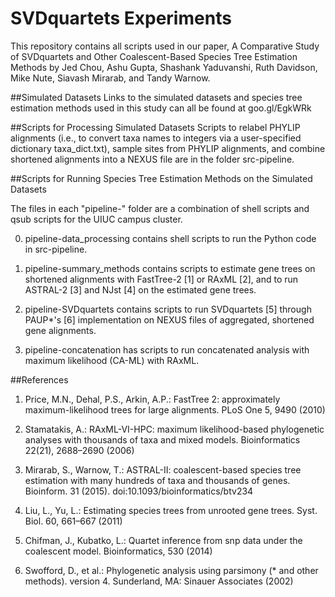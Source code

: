 # SVDquartets Experiments
This repository contains all scripts used in our paper,
A Comparative Study of SVDquartets and Other Coalescent-Based Species Tree Estimation Methods
by Jed Chou, Ashu Gupta, Shashank Yaduvanshi, Ruth Davidson, Mike Nute, Siavash Mirarab, and Tandy Warnow.

##Simulated Datasets
Links to the simulated datasets and species tree estimation methods used in this study can all be found at goo.gl/EgkWRk

##Scripts for Processing Simulated Datasets
Scripts to relabel PHYLIP alignments (i.e., to convert taxa names to integers via a user-specified dictionary taxa_dict.txt),
sample sites from PHYLIP alignments, and combine shortened alignments into a NEXUS file are in the folder src-pipeline.

##Scripts for Running Species Tree Estimation Methods on the Simulated Datasets

The files in each "pipeline-" folder are a combination of shell scripts and qsub scripts 
for the UIUC campus cluster. 

0) pipeline-data_processing contains shell scripts to run the Python code in src-pipeline. 

1) pipeline-summary_methods contains scripts to estimate gene trees on shortened alignments with 
FastTree-2 [1] or RAxML [2], and to run ASTRAL-2 [3] and NJst [4] on the estimated gene trees.

2) pipeline-SVDquartets contains scripts to run SVDquartets [5] through PAUP*'s [6] implementation
on NEXUS files of aggregated, shortened gene alignments. 

3) pipeline-concatenation has scripts to run concatenated analysis with maximum likelihood (CA-ML) with RAxML. 

##References
1. Price, M.N., Dehal, P.S., Arkin, A.P.: FastTree 2: approximately maximum-likelihood trees for large alignments. PLoS One 5, 9490 (2010)

2. Stamatakis, A.: RAxML-VI-HPC: maximum likelihood-based phylogenetic analyses with thousands of taxa and mixed models. Bioinformatics 22(21), 2688–2690 (2006)

3. Mirarab, S., Warnow, T.: ASTRAL-II: coalescent-based species tree estimation with many hundreds of taxa and thousands of genes. Bioinform. 31 (2015). doi:10.1093/bioinformatics/btv234

4. Liu, L., Yu, L.: Estimating species trees from unrooted gene trees. Syst. Biol. 60, 661–667 (2011)

5. Chifman, J., Kubatko, L.: Quartet inference from snp data under the coalescent model. Bioinformatics, 530 (2014)

6. Swofford, D., et al.: Phylogenetic analysis using parsimony (* and other methods). version 4. Sunderland, MA: Sinauer Associates (2002)
